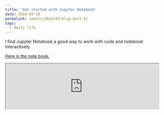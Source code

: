 ```yaml
---
title: 'Get started with Jupyter Notebook'
date: 2024-09-10
permalink: /posts/2024/09/blog-post-2/
tags:
  - daily life
---
```


I find Jupyter Notebook a good way to work with code and notebook interactively.

[Here is the note book.](https://nbviewer.org/github/BrightMoon-FFRC037/Literature/blob/main/Course/Methods%20of%20Mathematical%20Physica.ipynb)

<iframe src="https://nbviewer.org/github/BrightMoon-FFRC037/Literature/blob/main/Course/Methods%20of%20Mathematical%20Physica.ipynb" width="100%" allowfullscreen></iframe>


